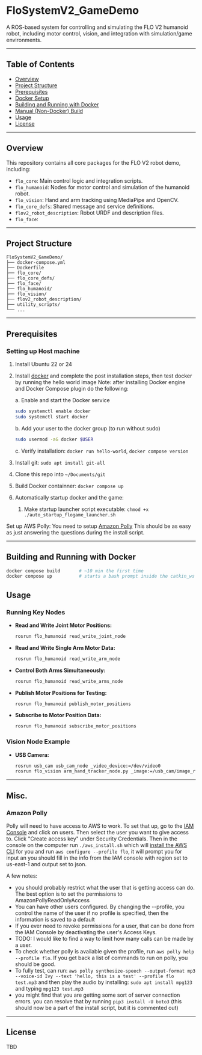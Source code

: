 # FloSystemV2_GameDemo

A ROS-based system for controlling and simulating the FLO V2 humanoid robot, including motor control, vision, and integration with simulation/game environments.

---

## Table of Contents

- [Overview](#overview)
- [Project Structure](#project-structure)
- [Prerequisites](#prerequisites)
- [Docker Setup](#docker-setup)
- [Building and Running with Docker](#building-and-running-with-docker)
- [Manual (Non-Docker) Build](#manual-non-docker-build)
- [Usage](#usage)
- [License](#license)

---

## Overview

This repository contains all core packages for the FLO V2 robot demo, including:

- `flo_core`: Main control logic and integration scripts.
- `flo_humanoid`: Nodes for motor control and simulation of the humanoid robot.
- `flo_vision`: Hand and arm tracking using MediaPipe and OpenCV.
- `flo_core_defs`: Shared message and service definitions.
- `flov2_robot_description`: Robot URDF and description files.
- `flo_face`:

---

## Project Structure

```plaintext
FloSystemV2_GameDemo/
├── docker-compose.yml
├── Dockerfile
├── flo_core/
├── flo_core_defs/
├── flo_face/
├── flo_humanoid/
├── flo_vision/
├── flov2_robot_description/
├── utility_scripts/
└── ...
```

---

## Prerequisites

### Setting up Host machine

1. Install Ubuntu 22 or 24
2. Install [docker](https://docs.docker.com/engine/install/ubuntu/) and complete the post installation steps, then test docker by running the hello world image
   Note: after installing Docker engine and Docker Compose plugin do the following:

   a. Enable and start the Docker service

   ```sh
   sudo systemctl enable docker
   sudo systemctl start docker
   ```

   b. Add your user to the docker group (to run without sudo)

   ```sh
   sudo usermod -aG docker $USER
   ```

   c. Verify installation: `docker run hello-world`, `docker compose version`
3. Install git: `sudo apt install git-all`
4. Clone this repo into `~/Documents/git`
5. Build Docker containner: `docker compose up`
6. Automatically startup docker and the game:

   1. Make startup launcher script executable: `chmod +x ./auto_startup_flogame_launcher.sh`



Set up AWS Polly: You need to setup [Amazon Polly](#amazon-polly) This should be as easy as
just answering the questions during the install script.

---

## Building and Running with Docker

```sh
docker compose build       # ~10 min the first time
docker compose up          # starts a bash prompt inside the catkin_ws
```

## Usage

### Running Key Nodes

- **Read and Write Joint Motor Positions:**
  ```sh
  rosrun flo_humanoid read_write_joint_node
  ```
- **Read and Write Single Arm Motor Data:**
  ```sh
  rosrun flo_humanoid read_write_arm_node
  ```
- **Control Both Arms Simultaneously:**
  ```sh
  rosrun flo_humanoid read_write_arms_node
  ```
- **Publish Motor Positions for Testing:**
  ```sh
  rosrun flo_humanoid publish_motor_positions
  ```
- **Subscribe to Motor Position Data:**
  ```sh
  rosrun flo_humanoid subscribe_motor_positions
  ```

### Vision Node Example

- **USB Camera:**
  ```sh
  rosrun usb_cam usb_cam_node _video_device:=/dev/video0
  rosrun flo_vision arm_hand_tracker_node.py _image:=/usb_cam/image_raw _preview:=true _pose:=wave
  ```

---

## Misc.

### Amazon Polly

Polly will need to have access to AWS to work. To set that up, go to the
[IAM Console](https://console.aws.amazon.com/iam) and click on users. Then
select the user you want to give access to. Click "Create access key" under
Security Credentials. Then in the console on the computer run `./aws_install.sh`
which will
[install the AWS CLI](https://docs.aws.amazon.com/cli/latest/userguide/cli-chap-install.html)
for you and run `aws configure --profile flo`, it will prompt you for input an
you should fill in the info from the IAM console with region set to us-east-1
and output set to json.

A few notes:

- you should probably restrict what the user that is getting access can do. The
  best option is to set the permissions to AmazonPollyReadOnlyAccess
- You can have other users configured. By changing the --profile, you control
  the name of the user if no profile is specified, then the information is saved
  to a default
- If you ever need to revoke permissions for a user, that can be done from the
  IAM Console by deactivating the user's Access Keys.
- TODO: I would like to find a way to limit how many calls can be made by a
  user.
- To check whether polly is available given the profile, run
  `aws polly help --profile flo`. If you get back a list of commands to run on
  polly, you should be good.
- To fully test, can run:
  `aws polly synthesize-speech --output-format mp3 --voice-id Ivy --text 'hello, this is a test' --profile flo test.mp3`
  and then play the audio by installing: `sudo apt install mpg123` and typing
  `mpg123 test.mp3`
- you might find that you are getting some sort of server connection errors. you
  can resolve that by running `pip3 install -U boto3` (this should now be a part
  of the install script, but it is commented out)

---

## License

TBD
